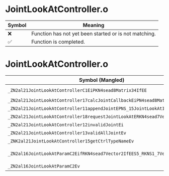 # JointLookAtController.o
| Symbol | Meaning 
| ------------- | ------------- 
| :x: | Function has not yet been started or is not matching. 
| :white_check_mark: | Function is completed. 


# JointLookAtController.o
| Symbol (Mangled) | Symbol (Demangled) | Decompiled? |
| ------------- |  ------------- | ------------- |
| `_ZN2al21JointLookAtControllerC1EiPKN4sead8Matrix34IfEE` | `al::JointLookAtController::JointLookAtController(int,sead::Matrix34<float> const*)` | :white_check_mark: |
| `_ZN2al21JointLookAtController17calcJointCallbackEiPN4sead8Matrix34IfEE` | `al::JointLookAtController::calcJointCallback(int,sead::Matrix34<float> *)` | :white_check_mark: |
| `_ZN2al21JointLookAtController11appendJointEPNS_15JointLookAtInfoE` | `al::JointLookAtController::appendJoint(al::JointLookAtInfo *)` | :white_check_mark: |
| `_ZN2al21JointLookAtController18requestJointLookAtERKN4sead7Vector3IfEE` | `al::JointLookAtController::requestJointLookAt(sead::Vector3<float> const&)` | :white_check_mark: |
| `_ZN2al21JointLookAtController12invalidJointEi` | `al::JointLookAtController::invalidJoint(int)` | :white_check_mark: |
| `_ZN2al21JointLookAtController13validAllJointEv` | `al::JointLookAtController::validAllJoint(void)` | :white_check_mark: |
| `_ZNK2al21JointLookAtController15getCtrlTypeNameEv` | `al::JointLookAtController::getCtrlTypeName(void)const` | :white_check_mark: |
| `_ZN2al16JointLookAtParamC2EifRKN4sead7Vector2IfEES5_RKNS1_7Vector3IfEES9_` | `al::JointLookAtParam::JointLookAtParam(int,float,sead::Vector2<float> const&,sead::Vector2<float> const&,sead::Vector3<float> const&,sead::Vector3<float> const&)` | :white_check_mark: |
| `_ZN2al16JointLookAtParamC2Ev` | `al::JointLookAtParam::JointLookAtParam(void)` | :white_check_mark: |
